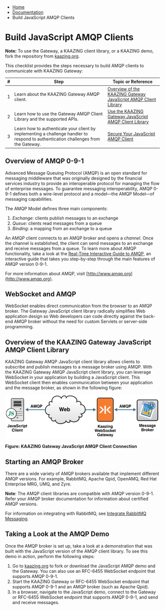 -   [Home](../../index.md)
-   [Documentation](../index.md)
-   Build JavaScript AMQP Clients

Build JavaScript AMQP Clients
=============================

**Note:** To use the Gateway, a KAAZING client library, or a KAAZING demo, fork the repository from [kaazing.org](http://kaazing.org).

This checklist provides the steps necessary to build AMQP clients to communicate with KAAZING Gateway:

| \#  | Step                                                                                                                                   | Topic or Reference                                                                       |
|-----|----------------------------------------------------------------------------------------------------------------------------------------|------------------------------------------------------------------------------------------|
| 1   | Learn about the KAAZING Gateway AMQP client.                                                                                      | [Overview of the KAAZING Gateway JavaScript AMQP Client Library](#overview-of-the-kaazing-gateway-javascript-amqp-client-library)          |
| 2   | Learn how to use the Gateway AMQP Client Library and the supported APIs.                                                            | [Use the KAAZING Gateway JavaScript AMQP Client Library](p_dev_js_client_amqp.md) |
| 3   | Learn how to authenticate your client by implementing a challenge handler to respond to authentication challenges from the Gateway. | [Secure Your JavaScript AMQP Client](p_dev_js_secure.md)                               |

Overview of AMQP 0-9-1
----------------------

Advanced Message Queuing Protocol (AMQP) is an open standard for messaging middleware that was originally designed by the financial services industry to provide an interoperable protocol for managing the flow of enterprise messages. To guarantee messaging interoperability, AMQP 0-9-1 defines both a wire-level protocol and a model—the AMQP Model—of messaging capabilities.

The AMQP Model defines three main components:

1.  *Exchange*: clients publish messages to an exchange
2.  *Queue*: clients read messages from a queue
3.  *Binding*: a mapping from an exchange to a queue

An AMQP client connects to an AMQP broker and opens a *channel*. Once the channel is established, the client can send messages to an exchange and receive messages from a queue. To learn more about AMQP functionality, take a look at the [Real-Time Interactive Guide to AMQP](../guide-amqp.md), an interactive guide that takes you step-by-step through the main features of AMQP version 0-9-1.

For more information about AMQP, visit [http://www.amqp.org](http://www.amqp.org).

WebSocket and AMQP
------------------

WebSocket enables direct communication from the browser to an AMQP broker. The Gateway JavaScript client library radically simplifies Web application design so Web developers can code directly against the back-end AMQP broker without the need for custom Servlets or server-side programming.

Overview of the KAAZING Gateway JavaScript AMQP Client Library
--------------------------------------------------------------

KAAZING Gateway AMQP JavaScript client library allows clients to subscribe and publish messages to a message broker using AMQP. With the KAAZING Gateway AMQP JavaScript client library, you can leverage WebSocket in your application by building a JavaScript client. This WebSocket client then enables communication between your application and the message broker, as shown in the following figure:

![KAAZING Gateway JavaScript AMQP Client](images/f-amqp-web-javascript-client-web.jpg)

**Figure: KAAZING Gateway JavaScript AMQP Client Connection**

Starting an AMQP Broker
-----------------------

There are a wide variety of AMQP brokers available that implement different AMQP versions. For example, RabbitMQ, Apache Qpid, OpenAMQ, Red Hat Enterprise MRG, UMQ, and Zyre.

**Note**: The AMQP client libraries are compatible with AMQP version 0-9-1. Refer your AMQP broker documentation for information about certified AMQP versions.

For information on integrating with RabbitMQ, see [Integrate RabbitMQ Messaging](../integration-amqp/p_amqp_integrate_rabbitmq.md).

Taking a Look at the AMQP Demo
------------------------------

Once the AMQP broker is set up, take a look at a demonstration that was built with the JavaScript version of the AMQP client library. To see this demo in action, perform the following steps:

1.  Go to [kaazing.org](http://kaazing.org) to fork or download the JavaScript AMQP demo and the Gateway. You can also use an RFC-6455 WebSocket endpoint that supports AMQP 0-9-1.
2.  Start the KAAZING Gateway or RFC-6455 WebSocket endpoint that supports AMQP 0-9-1 and an AMQP broker (such as Apache Qpid).
3.  In a browser, navigate to the JavaScript demo, connect to the Gateway or RFC-6455 WebSocket endpoint that supports AMQP 0-9-1, and send and receive messages.
